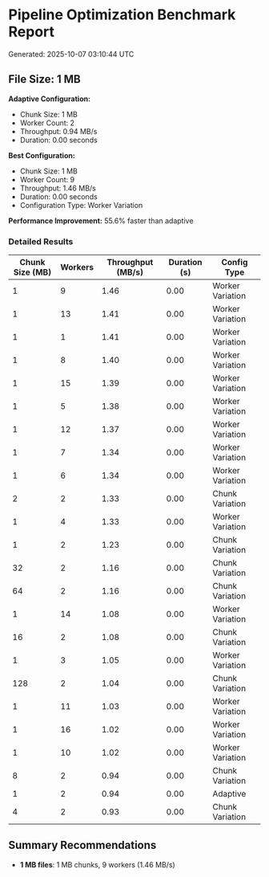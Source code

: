 # Pipeline Optimization Benchmark Report

Generated: 2025-10-07 03:10:44 UTC

## File Size: 1 MB

**Adaptive Configuration:**
- Chunk Size: 1 MB
- Worker Count: 2
- Throughput: 0.94 MB/s
- Duration: 0.00 seconds

**Best Configuration:**
- Chunk Size: 1 MB
- Worker Count: 9
- Throughput: 1.46 MB/s
- Duration: 0.00 seconds
- Configuration Type: Worker Variation

**Performance Improvement:** 55.6% faster than adaptive

### Detailed Results

| Chunk Size (MB) | Workers | Throughput (MB/s) | Duration (s) | Config Type |
|-----------------|---------|-------------------|--------------|-------------|
| 1 | 9 | 1.46 | 0.00 | Worker Variation |
| 1 | 13 | 1.41 | 0.00 | Worker Variation |
| 1 | 1 | 1.41 | 0.00 | Worker Variation |
| 1 | 8 | 1.40 | 0.00 | Worker Variation |
| 1 | 15 | 1.39 | 0.00 | Worker Variation |
| 1 | 5 | 1.38 | 0.00 | Worker Variation |
| 1 | 12 | 1.37 | 0.00 | Worker Variation |
| 1 | 7 | 1.34 | 0.00 | Worker Variation |
| 1 | 6 | 1.34 | 0.00 | Worker Variation |
| 2 | 2 | 1.33 | 0.00 | Chunk Variation |
| 1 | 4 | 1.33 | 0.00 | Worker Variation |
| 1 | 2 | 1.23 | 0.00 | Chunk Variation |
| 32 | 2 | 1.16 | 0.00 | Chunk Variation |
| 64 | 2 | 1.16 | 0.00 | Chunk Variation |
| 1 | 14 | 1.08 | 0.00 | Worker Variation |
| 16 | 2 | 1.08 | 0.00 | Chunk Variation |
| 1 | 3 | 1.05 | 0.00 | Worker Variation |
| 128 | 2 | 1.04 | 0.00 | Chunk Variation |
| 1 | 11 | 1.03 | 0.00 | Worker Variation |
| 1 | 16 | 1.02 | 0.00 | Worker Variation |
| 1 | 10 | 1.02 | 0.00 | Worker Variation |
| 8 | 2 | 0.94 | 0.00 | Chunk Variation |
| 1 | 2 | 0.94 | 0.00 | Adaptive |
| 4 | 2 | 0.93 | 0.00 | Chunk Variation |

## Summary Recommendations

- **1 MB files**: 1 MB chunks, 9 workers (1.46 MB/s)
